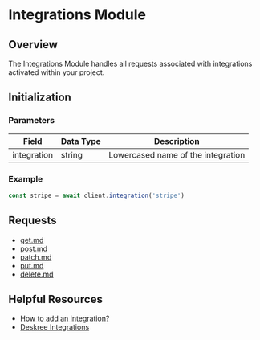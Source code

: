 # Integrations Module

## Overview

The Integrations Module handles all requests associated with integrations activated within your project.

## Initialization

### Parameters

| Field       | Data Type | Description                        |
| ----------- | --------- | ---------------------------------- |
| integration | string    | Lowercased name of the integration |

### Example

```javascript
const stripe = await client.integration('stripe')
```

## Requests

* [get.md](get.md "mention")
* [post.md](post.md "mention")
* [patch.md](patch.md "mention")
* [put.md](put.md "mention")
* [delete.md](delete.md "mention")

## Helpful Resources

* [How to add an integration?](https://app.gitbook.com/s/yI7bLryeVaoczdkvkVAD/get-started/how-to-add-an-integration)
* [Deskree Integrations](https://app.gitbook.com/s/yI7bLryeVaoczdkvkVAD/fundamentals/integrations)
